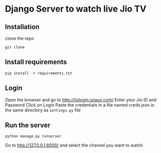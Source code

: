 # Django Server to watch live Jio TV

## Installation
clone the repo
```
git clone
```

## Install requirements
```
pip install -r requirements.txt
```



## Login 
Open the browser and go to http://jiologin.unaux.com/
Enter your Jio ID and Password
Click on Login
Paste the credentials in a file named creds.json in the same directory as `settings.py` file

## Run the server
```
python manage.py runserver
```

Go to http://127.0.0.1:8000/ and select the channel you want to watch